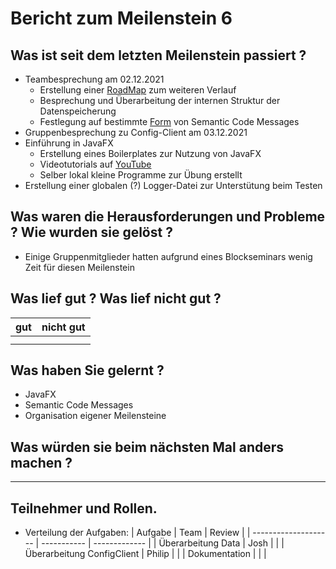 # Bericht zum Meilenstein 6

## Was ist seit dem letzten Meilenstein passiert ?
- Teambesprechung am 02.12.2021
  - Erstellung einer [RoadMap](https://github.com/orgs/weichware10/projects/3) zum weiteren Verlauf
  - Besprechung und Überarbeitung der internen Struktur der Datenspeicherung
  - Festlegung auf bestimmte [Form](https://gist.github.com/joshbuchea/6f47e86d2510bce28f8e7f42ae84c716) von Semantic Code Messages
- Gruppenbesprechung zu Config-Client am 03.12.2021
- Einführung in JavaFX 
  - Erstellung eines Boilerplates zur Nutzung von JavaFX
  - Videotutorials auf [YouTube](https://www.youtube.com/watch?v=FLkOX4Eez6o)
  - Selber lokal kleine Programme zur Übung erstellt
- Erstellung einer globalen (?) Logger-Datei zur Unterstütung beim Testen

## Was waren die Herausforderungen und Probleme ? Wie wurden sie gelöst ?
- Einige Gruppenmitglieder hatten aufgrund eines Blockseminars wenig Zeit für diesen Meilenstein

## Was lief gut ? Was lief nicht gut ?
| gut | nicht gut |
| --- | ----------|
| | |
| | |

## Was haben Sie gelernt ?
- JavaFX
- Semantic Code Messages
- Organisation eigener Meilensteine

## Was würden sie beim nächsten Mal anders machen ?

---
## Teilnehmer und Rollen.

- Verteilung der Aufgaben:
    | Aufgabe              | Team        | Review        |
    | -------------------- | ----------- | ------------- |
    | Überarbeitung Data | Josh |               |
    | Überarbeitung ConfigClient | Philip |               |
    | Dokumentation        |             |               |
